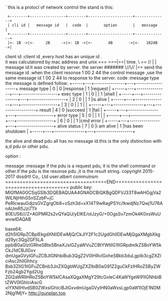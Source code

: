 `     this is a protocl of network control
      the stand is this:

     +--------+----------------+--------+--------------------+--------------+
     | cli id |   message id   |  code  |       option       |   message    |
     +--------+----------------+--------+--------------------+--------------+
     |<- 1B ->|<-     2B     ->|<- 1B ->|<-       4B       ->|<-   1024B  ->|

   client id :client id ,every host has an unique id .             
              it was calculatored by mac address and unix     ===      ===|==|
              time.                                            \\  ==  // |  |
   message id:it was created by server. the server #######      \\//\\//  |==
              send the message id .when the client resonse      1 00  2 44
              the control message ,use the same message id      1 00  2 44
              to response to the server.
   code      :message type
              the message is defined follow:
                +-----+---+---------------+---+------------------+
   message type |  0  | 0 |response       | 1 |request           |
                +-----+---+---------------+---+------------------+
   exec type    |  1  | 0 |               | 1 |shell             |
                +-----+---+---------------+---+------------------+
                |  2  | 0 |               | 1 |is alive          |
                +-----+---+---------------+---+------------------+
                |  3  | 0 |               | 1 |                  |
                +-----+---+---------------+---+------------------+
   result       |  4  | 0 |succeed        | 1 |fail              |
                +-----+---+---------------+---+------------------+
   error type   |  5  | 0 |               | 1 |                  |
                +-----+---+---------------+---+------------------+
                |  6  | 0 |               | 1 |cmd error         |
                +-----+---+---------------+---+------------------+
   alive status |  7  | 0 |i am alive     | 1 |has been shutdown |
                +-----+---+---------------+---+------------------+

   the alive and dead pdu all has no message id.this is the only
   distinction with a,d pdu or other pdu.
    
   option    :

   message   :message if the pdu is a request pdu, it is the shell 
              command or other.if the pdu is the resonse pdu ,it is
              the result string.
    copyright 2015-2017 dosdrtt Co,. Ltd user:albert commuinsm           
  ===================================END======================================
   public key:
   MIGfMA0GCSqGSIb3DQEBAQUAA4GNADCBiQKBgQDFVJ33T8wAHGgjVa2WILNjHthG5nSZzbP+jC
   PeRlcwauGdjzsGVZgrgOb8+oSzh3d+xX14T9wRagPSYc/lkwdjNz7Qwj1U76AnAUmR5Jzi7Tlr
   80EUS6///Z+AGPMR2s2vQYaQU/yEIKE/otJzyG/+0OgsSv7zmOk4K0xsWuUwvwIDAQAB

   base64:
   d2h5IGRpZCBpIEkgdXNlIDEwMjQ/CkJlY2F1c2UgdGhlIDEwMjQgaXMgbXkgd29yc3QgZGF5LA
   ppbiB0aGlzIGRheSBteSBnaXJsIGZyaWVuZCBtYWtlIG1lIGRpdmlkZSBoYW5kCkJ1dCBJIGxv
   dmUgaGVyIGFuZCBJIGNhbiBub3QgZ2V0IHRvIGxheSBkb3duLgpIb3cgZXZlciAsc2hlIGhhcy
   Bsb3ZlIG1lIGFuZCBnb3JnZXQgbWUgZXZlbiB0aG91Z2guCkFzIHRoZSByZWFzb24gb2Ygd2Ug
   ZGl2aWRlIHRoZSBoYW5kICAsaXQgaXMgY29tcGxleC4KaWYgeW91IGNhbiBtZWV0IGhlciAscG
   xlYXNlIHlvdSB0ZWxsIGhlciBJIGxvdmUgaGVyIHN0aWxsLgp0aW1lOjE1NDM2Njg1MjY=
   http://gunplan.top   
